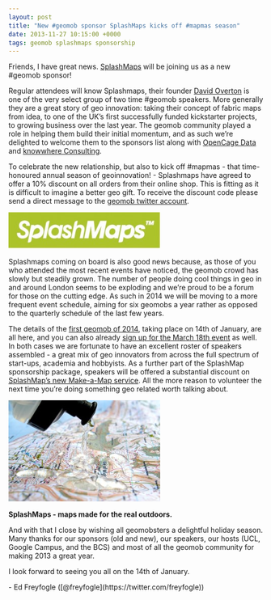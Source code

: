 ```yaml
--- 
layout: post
title: "New #geomob sponsor SplashMaps kicks off #mapmas season"
date: 2013-11-27 10:15:00 +0000
tags: geomob splashmaps sponsorship
---
```

Friends, I have great news. [SplashMaps](http://www.splashmaps.net) will be joining us as a new #geomob sponsor!  

Regular attendees will know Splashmaps, their founder [David Overton](https://twitter.com/dbyhundred) is one of the very select group of two time #geomob speakers. More generally they are a great story of geo innovation: taking their concept of fabric maps from idea, to one of the UK’s first successfully funded kickstarter projects, to growing business over the last year. The geomob community played a role in helping them build their initial momentum, and as such we’re delighted to welcome them to the sponsors list along with [OpenCage Data](http://www.opencagedata.com/) and [knowwhere Consulting](http://knowwhereconsulting.co.uk/).  

To celebrate the new relationship, but also to kick off #mapmas - that time-honoured annual season of geoinnovation! - Splashmaps have agreed to offer a 10% discount on all orders from their online shop. This is fitting as it is difficult to imagine a better geo gift. To receive the discount code please send a direct message to the [geomob twitter account](https://twitter.com/geomob).

[![image](/images/tumblr_inline_mwx06ez8Hf1rgtjbv.jpg)](http://www.splashmaps.net/)

Splashmaps coming on board is also good news because, as those of you who attended the most recent events have noticed, the geomob crowd has slowly but steadily grown. The number of people doing cool things in geo in and around London seems to be exploding and we’re proud to be a forum for those on the cutting edge. As such in 2014 we will be moving to a more frequent event schedule, aiming for six geomobs a year rather as opposed to the quarterly schedule of the last few years.

The details of the [first geomob of 2014](http://geomobldn.org/post/65529756180/first-geomob-of-2014-tuesday-14th-jan-18-30), taking place on 14th of January, are all here, and you can also already [sign up for the March 18th event](http://lanyrd.com/2014/geomob-march/) as well. In both cases we are fortunate to have an excellent roster of speakers assembled - a great mix of geo innovators from across the full spectrum of start-ups, academia and hobbyists. As a further part of the SplashMap sponsorship package, speakers will be offered a substantial discount on [SplashMap’s new Make-a-Map service](http://www.splashmaps.net/shop/make-map/). All the more reason to volunteer the next time you’re doing something geo related worth talking about.

[![image](/images/tumblr_inline_mwx07s3jVm1rgtjbv.jpg)](http://www.splashmaps.net/)

**SplashMaps - maps made for the real outdoors.**

And with that I close by wishing all geomobsters a delightful holiday season. Many thanks for our sponsors (old and new), our speakers, our hosts (UCL, Google Campus, and the BCS) and most of all the geomob community for making 2013 a great year.

I look forward to seeing you all on the 14th of January.

<div class="yj6qo ajU">

<div class="ajR"><span class="HOEnZb adL">- Ed Freyfogle ([@freyfogle](https://twitter.com/freyfogle))</span></div>

</div>